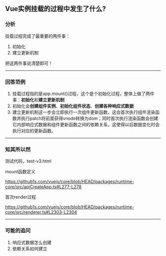 ## Vue实例挂载的过程中发生了什么?

### 分析

挂载过程完成了最重要的两件事：

1. 初始化
2. 建立更新机制

把这两件事说清楚即可！

---

### 回答范例

1. 挂载过程指的是app.mount()过程，这个是个初始化过程，整体上做了两件事：**初始化**和**建立更新机制**
2. 初始化会**创建组件实例**、**初始化组件状态**、**创建各种响应式数据**
3. 建立更新机制这一步会立即执行一次组件更新函数，这会首次执行组件渲染函数并执行patch将前面获得vnode转换为dom；同时首次执行渲染函数会创建它内部响应式数据和组件更新函数之间的依赖关系，这使得以后数据变化时会执行对应的更新函数。

---

### 知其所以然

测试代码，test-v3.html



mount函数定义

https://github1s.com/vuejs/core/blob/HEAD/packages/runtime-core/src/apiCreateApp.ts#L277-L278

首次render过程

https://github1s.com/vuejs/core/blob/HEAD/packages/runtime-core/src/renderer.ts#L2303-L2304

---

### 可能的追问

1. 响应式数据怎么创建
2. 依赖关系如何建立

